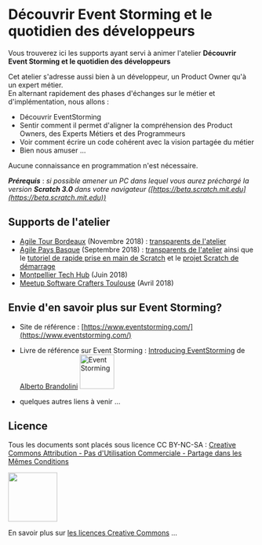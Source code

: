 # Découvrir Event Storming et le quotidien des développeurs

Vous trouverez ici les supports ayant servi à animer l'atelier **Découvrir Event Storming et le quotidien des développeurs**

Cet atelier s'adresse aussi bien à un développeur, un Product Owner qu'à un expert métier.   
En alternant rapidement des phases d'échanges sur le métier et d'implémentation, nous allons :   
- Découvrir EventStorming  
- Sentir comment il permet d'aligner la compréhension des Product Owners, des Experts Métiers et des Programmeurs  
- Voir comment écrire un code cohérent avec la vision partagée du métier  
- Bien nous amuser ...


Aucune connaissance en programmation n'est nécessaire.
   
***Prérequis*** : *si possible amener un PC dans lequel vous aurez préchargé la version **Scratch 3.0** dans votre navigateur ([https://beta.scratch.mit.edu](https://beta.scratch.mit.edu))*


## Supports de l'atelier

* [Agile Tour Bordeaux](http://agiletourbordeaux.fr/) (Novembre 2018) : [transparents de l'atelier](slides/EventStorming_FromScratch_Atbdx_2018.pdf)  
* [Agile Pays Basque](http://agile-paysbasque.fr/) (Septembre 2018) : [transparents de l'atelier](slides/EventStorming_FromScratch_AgilePB_2018.pdf)  ainsi que le [tutoriel de rapide prise en main de Scratch](tutoScratch/Tutoriel_PriseEnMainScratch.pdf) et le [projet Scratch de démarrage](tutoScratch/starting_ES.sb3)
* [Montpellier Tech Hub](https://www.evensi.fr/atelier-event-storming-14-juin-2018-salle-faubourg/258626745) (Juin 2018)
* [Meetup Software Crafters Toulouse](https://www.meetup.com/Software-Crafters-Toulouse/events/249599461/) (Avril 2018)


## Envie d'en savoir plus sur Event Storming?

* Site de référence : [https://www.eventstorming.com/](https://www.eventstorming.com/)

* Livre de référence sur Event Storming : [Introducing EventStorming](https://www.eventstorming.com/book) de [Alberto Brandolini](https://twitter.com/ziobrando) <img src="https://s3.amazonaws.com/titlepages.leanpub.com/introducing_eventstorming/hero?1534150021" alt="Event Storming" width="70"> 


* quelques autres liens à venir ... 



## Licence
Tous les documents sont placés sous licence CC BY-NC-SA :  [Creative Commons
Attribution - Pas d'Utilisation Commerciale - Partage dans les Mêmes Conditions](https://creativecommons.org/licenses/by-nc-sa/4.0/)

<img src="https://licensebuttons.net/l/by-nc-sa/3.0/88x31.png" width="100">

En savoir plus sur [les licences Creative Commons](https://creativecommons.org/licenses/?lang=fr-FR) ...
